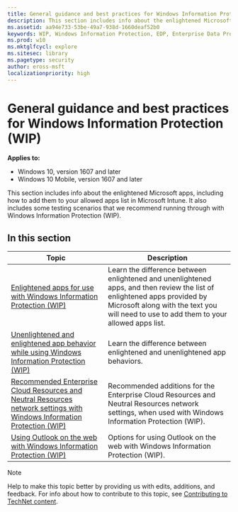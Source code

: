 ```yaml
---
title: General guidance and best practices for Windows Information Protection (WIP) (Windows 10)
description: This section includes info about the enlightened Microsoft apps, including how to add them to your Protected Apps list in Microsoft Intune. It also includes some testing scenarios that we recommend running through with Windows Information Protection (WIP).
ms.assetid: aa94e733-53be-49a7-938d-1660deaf52b0
keywords: WIP, Windows Information Protection, EDP, Enterprise Data Protection
ms.prod: w10
ms.mktglfcycl: explore
ms.sitesec: library
ms.pagetype: security
author: eross-msft
localizationpriority: high
---
```


# General guidance and best practices for Windows Information Protection (WIP)
**Applies to:**

- Windows 10, version 1607 and later
- Windows 10 Mobile, version 1607 and later

This section includes info about the enlightened Microsoft apps, including how to add them to your allowed apps list in Microsoft Intune. It also includes some testing scenarios that we recommend running through with Windows Information Protection (WIP).

## In this section
|Topic |Description |
|------|------------|
|[Enlightened apps for use with Windows Information Protection (WIP)](enlightened-microsoft-apps-and-wip.md) |Learn the difference between enlightened and unenlightened apps, and then review the list of enlightened apps provided by Microsoft along with the text you will need to use to add them to your allowed apps list. | 
|[Unenlightened and enlightened app behavior while using Windows Information Protection (WIP)](app-behavior-with-wip.md) |Learn the difference between enlightened and unenlightened app behaviors. |
|[Recommended Enterprise Cloud Resources and Neutral Resources network settings with Windows Information Protection (WIP)](recommended-network-definitions-for-wip.md) |Recommended additions for the Enterprise Cloud Resources and Neutral Resources network settings, when used with Windows Information Protection (WIP). |
|[Using Outlook on the web with Windows Information Protection (WIP)](using-owa-with-wip.md) |Options for using Outlook on the web with Windows Information Protection (WIP). |

>[!NOTE]
>Help to make this topic better by providing us with edits, additions, and feedback. For info about how to contribute to this topic, see [Contributing to TechNet content](https://github.com/Microsoft/windows-itpro-docs/blob/master/CONTRIBUTING.md).
